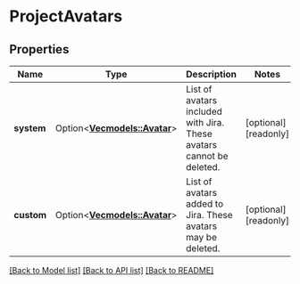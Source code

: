 # ProjectAvatars

## Properties

Name | Type | Description | Notes
------------ | ------------- | ------------- | -------------
**system** | Option<[**Vec<models::Avatar>**](Avatar.md)> | List of avatars included with Jira. These avatars cannot be deleted. | [optional][readonly]
**custom** | Option<[**Vec<models::Avatar>**](Avatar.md)> | List of avatars added to Jira. These avatars may be deleted. | [optional][readonly]

[[Back to Model list]](../README.md#documentation-for-models) [[Back to API list]](../README.md#documentation-for-api-endpoints) [[Back to README]](../README.md)


